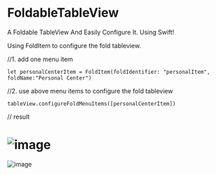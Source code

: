 # FoldableTableView
A Foldable TableView And Easily Configure It. Using Swift!

Using FoldItem to configure the fold tableview.

//1. add one menu item
```
let personalCenterItem = FoldItem(foldIdentifier: "personalItem", foldName:"Personal Center")

```

//2. use above menu items to configure the fold tableview 
```
tableView.configureFoldMenuItems([personalCenterItem])
```

// result 
<br>
# ![image]("https://github.com/liuwin7/FoldableTableView/raw/master/FoldableTableView/AnimationView.gif")

![image](https://github.com/liuwin7/FoldableTableView/raw/master/FoldableTableView/201209270947208627.jpg)

